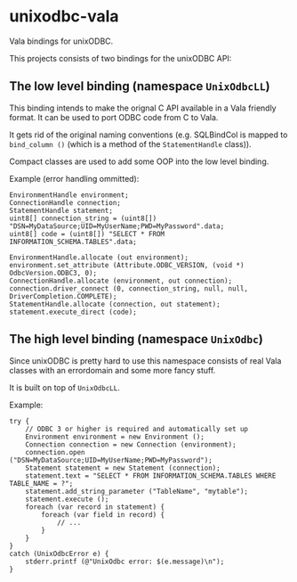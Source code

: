unixodbc-vala
=============

Vala bindings for unixODBC.

This projects consists of two bindings for the unixODBC API:

The low level binding (namespace `UnixOdbcLL`)
----------------------------------------------

This binding intends to make the orignal C API available in a Vala 
friendly format. It can be used to port ODBC code from C to Vala.

It gets rid of the original naming conventions (e.g. SQLBindCol is 
mapped to `bind_column ()` (which is a method of the `StatementHandle` 
class)).

Compact classes are used to add some OOP into the low level binding.

Example (error handling ommitted):

```vala
EnvironmentHandle environment;
ConnectionHandle connection;
StatementHandle statement;
uint8[] connection_string = (uint8[]) "DSN=MyDataSource;UID=MyUserName;PWD=MyPassword".data;
uint8[] code = (uint8[]) "SELECT * FROM INFORMATION_SCHEMA.TABLES".data;

EnvironmentHandle.allocate (out environment);
environment.set_attribute (Attribute.ODBC_VERSION, (void *) OdbcVersion.ODBC3, 0);
ConnectionHandle.allocate (environment, out connection);
connection.driver_connect (0, connection_string, null, null, DriverCompletion.COMPLETE);
StatementHandle.allocate (connection, out statement);
statement.execute_direct (code);
```

The high level binding (namespace `UnixOdbc`)
---------------------------------------------

Since unixODBC is pretty hard to use this namespace consists of real
Vala classes with an errordomain and some more fancy stuff.

It is built on top of `UnixOdbcLL`.

Example:

```vala
try {
	// ODBC 3 or higher is required and automatically set up
	Environment environment = new Environment ();
	Connection connection = new Connection (environment);
	connection.open ("DSN=MyDataSource;UID=MyUserName;PWD=MyPassword");
	Statement statement = new Statement (connection);
	statement.text = "SELECT * FROM INFORMATION_SCHEMA.TABLES WHERE TABLE_NAME = ?";
	statement.add_string_parameter ("TableName", "mytable");
	statement.execute ();
	foreach (var record in statement) {
		foreach (var field in record) {
			// ...
		}
	}
}
catch (UnixOdbcError e) {
	stderr.printf (@"UnixOdbc error: $(e.message)\n");
}
```

